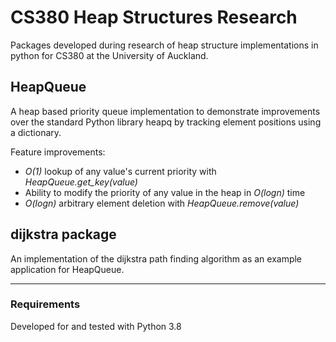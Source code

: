 # CS380 Heap Structures Research
Packages developed during research of heap structure implementations
 in python for CS380 at the University of Auckland.

## HeapQueue
A heap based priority queue implementation to demonstrate improvements
 over the standard Python library heapq by tracking element positions
 using a dictionary.
 
Feature improvements:
* *O(1)* lookup of any value's current priority with *HeapQueue.get_key(value)*
* Ability to modify the priority of any value in the heap in *O(logn)* time
* *O(logn)* arbitrary element deletion with *HeapQueue.remove(value)*

## dijkstra package
An implementation of the dijkstra path finding algorithm as an example
 application for HeapQueue.

---
### Requirements
Developed for and tested with Python 3.8